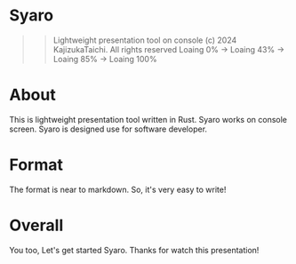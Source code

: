 # Syaro
>> Lightweight presentation tool on console
(c) 2024 KajizukaTaichi. All rights reserved
Loaing   0% -> Loaing  43% -> Loaing  85% -> Loaing 100%

# About
This is lightweight presentation tool written in Rust.
Syaro works on console screen.
Syaro is designed use for software developer.

# Format
The format is near to markdown.
So, it's very easy to write!

# Overall
You too, Let's get started Syaro.
Thanks for watch this presentation!
